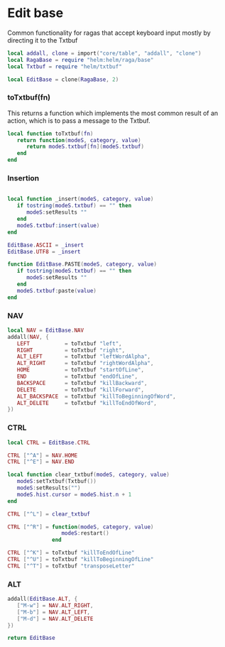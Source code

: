 # Edit base

Common functionality for ragas that accept keyboard input mostly by
directing it to the Txtbuf

```lua
local addall, clone = import("core/table", "addall", "clone")
local RagaBase = require "helm:helm/raga/base"
local Txtbuf = require "helm/txtbuf"
```

```lua
local EditBase = clone(RagaBase, 2)
```


### toTxtbuf\(fn\)

This returns a function which implements the most common result of an action,
which is to pass a message to the Txtbuf\.

```lua
local function toTxtbuf(fn)
   return function(modeS, category, value)
      return modeS.txtbuf[fn](modeS.txtbuf)
   end
end
```

### Insertion

```lua

local function _insert(modeS, category, value)
   if tostring(modeS.txtbuf) == "" then
      modeS:setResults ""
   end
   modeS.txtbuf:insert(value)
end

EditBase.ASCII = _insert
EditBase.UTF8 = _insert

function EditBase.PASTE(modeS, category, value)
   if tostring(modeS.txtbuf) == "" then
      modeS:setResults ""
   end
   modeS.txtbuf:paste(value)
end

```


### NAV

```lua
local NAV = EditBase.NAV
addall(NAV, {
   LEFT           = toTxtbuf "left",
   RIGHT          = toTxtbuf "right",
   ALT_LEFT       = toTxtbuf "leftWordAlpha",
   ALT_RIGHT      = toTxtbuf "rightWordAlpha",
   HOME           = toTxtbuf "startOfLine",
   END            = toTxtbuf "endOfLine",
   BACKSPACE      = toTxtbuf "killBackward",
   DELETE         = toTxtbuf "killForward",
   ALT_BACKSPACE  = toTxtbuf "killToBeginningOfWord",
   ALT_DELETE     = toTxtbuf "killToEndOfWord",
})

```


### CTRL

```lua
local CTRL = EditBase.CTRL

CTRL ["^A"] = NAV.HOME
CTRL ["^E"] = NAV.END

local function clear_txtbuf(modeS, category, value)
   modeS:setTxtbuf(Txtbuf())
   modeS:setResults("")
   modeS.hist.cursor = modeS.hist.n + 1
end

CTRL ["^L"] = clear_txtbuf

CTRL ["^R"] = function(modeS, category, value)
                 modeS:restart()
              end

CTRL ["^K"] = toTxtbuf "killToEndOfLine"
CTRL ["^U"] = toTxtbuf "killToBeginningOfLine"
CTRL ["^T"] = toTxtbuf "transposeLetter"
```


### ALT

```lua
addall(EditBase.ALT, {
   ["M-w"] = NAV.ALT_RIGHT,
   ["M-b"] = NAV.ALT_LEFT,
   ["M-d"] = NAV.ALT_DELETE
})
```

```lua
return EditBase
```
